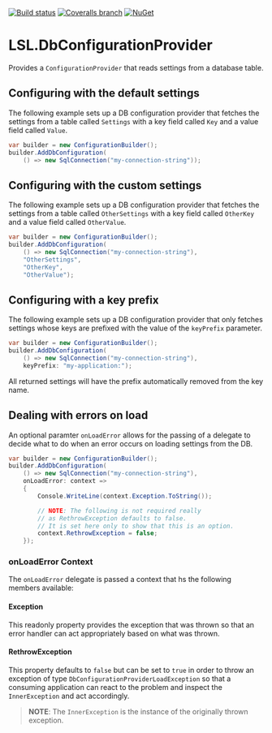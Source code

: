 [![Build status](https://img.shields.io/appveyor/ci/alunacjones/lsl-dbconfigurationprovider.svg)](https://ci.appveyor.com/project/alunacjones/lsl-dbconfigurationprovider)
[![Coveralls branch](https://img.shields.io/coverallsCoverage/github/alunacjones/LSL.DbConfigurationProvider)](https://coveralls.io/github/alunacjones/LSL.DbConfigurationProvider)
[![NuGet](https://img.shields.io/nuget/v/LSL.DbConfigurationProvider.svg)](https://www.nuget.org/packages/LSL.DbConfigurationProvider/)

# LSL.DbConfigurationProvider

Provides a `ConfigurationProvider` that reads settings from a database table.

## Configuring with the default settings

The following example sets up a DB configuration provider that fetches the settings from a table called `Settings` with a key field called `Key` and a value field called `Value`.

```csharp
var builder = new ConfigurationBuilder();
builder.AddDbConfiguration(
    () => new SqlConnection("my-connection-string"));
```

## Configuring with the custom settings

The following example sets up a DB configuration provider that fetches the settings from a table called `OtherSettings` with a key field called `OtherKey` and a value field called `OtherValue`.

```csharp
var builder = new ConfigurationBuilder();
builder.AddDbConfiguration(
    () => new SqlConnection("my-connection-string"), 
    "OtherSettings", 
    "OtherKey", 
    "OtherValue");
```

## Configuring with a key prefix

The following example sets up a DB configuration provider that only fetches settings whose keys are prefixed with the value of the `keyPrefix` parameter.

```csharp
var builder = new ConfigurationBuilder();
builder.AddDbConfiguration(
    () => new SqlConnection("my-connection-string"), 
    keyPrefix: "my-application:");
```

All returned settings will have the prefix automatically removed from the key name.

## Dealing with errors on load

An optional paramter `onLoadError` allows for the passing of a delegate to decide what to do when an error occurs on loading settings from the DB.

```csharp
var builder = new ConfigurationBuilder();
builder.AddDbConfiguration(
    () => new SqlConnection("my-connection-string"), 
    onLoadError: context =>
    {
        Console.WriteLine(context.Exception.ToString());

        // NOTE: The following is not required really
        // as RethrowException defaults to false.
        // It is set here only to show that this is an option.
        context.RethrowException = false;
    });
```

### onLoadError Context

The `onLoadError` delegate is passed a context that hs the following members available:

#### Exception 

This readonly property provides the exception that was thrown so that an error handler can
act appropriately based on what was thrown.

#### RethrowException

This property defaults to `false` but can be set to `true` in order to throw an exception
of type `DbConfigurationProviderLoadException` so that a consuming application can react to 
the problem and inspect the `InnerException` and act accordingly.

> **NOTE**: The `InnerException` is the instance of the originally thrown exception.
